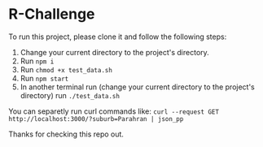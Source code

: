 # R-Challenge
To run this project, please clone it and follow the following steps:

1. Change your current directory to the project's directory.
2. Run `npm i`
3. Run `chmod +x test_data.sh`
4. Run `npm start`
5. In another terminal run (change your current directory to the project's directory) run `./test_data.sh`

You can separetly run curl commands like: `curl --request GET http://localhost:3000/?suburb=Parahran | json_pp`

Thanks for checking this repo out.
